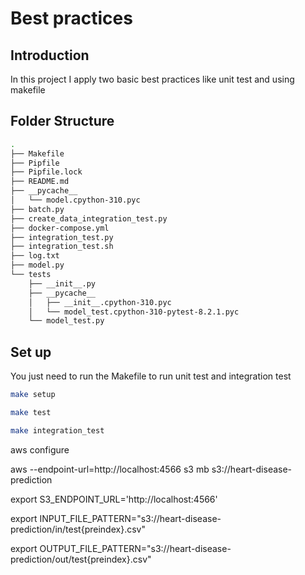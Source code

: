 # Best practices

## Introduction

In this project I apply two basic best practices like unit test and using makefile


## Folder Structure
```bash
.
├── Makefile
├── Pipfile
├── Pipfile.lock
├── README.md
├── __pycache__
│   └── model.cpython-310.pyc
├── batch.py
├── create_data_integration_test.py
├── docker-compose.yml
├── integration_test.py
├── integration_test.sh
├── log.txt
├── model.py
└── tests
    ├── __init__.py
    ├── __pycache__
    │   ├── __init__.cpython-310.pyc
    │   └── model_test.cpython-310-pytest-8.2.1.pyc
    └── model_test.py
```


## Set up
You just need to run the Makefile to run unit test and integration test

```bash
make setup
```

```bash
make test
```
```bash
make integration_test
```

aws configure

aws --endpoint-url=http://localhost:4566 s3 mb s3://heart-disease-prediction

export S3_ENDPOINT_URL='http://localhost:4566'

export INPUT_FILE_PATTERN="s3://heart-disease-prediction/in/test{preindex}.csv"

export OUTPUT_FILE_PATTERN="s3://heart-disease-prediction/out/test{preindex}.csv"